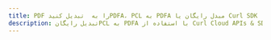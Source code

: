 ---title: PDF را به  تبدیل کنیدPDFA، PCL به PDFA مبدل رایگان یا Curl SDKdescription: تبدیل رایگانPCL به PDFA با استفاده از Curl Cloud APIs & SDK همچنین اسناد PDF را در Cloud ایجاد، ویرایش و رندر کنید.---